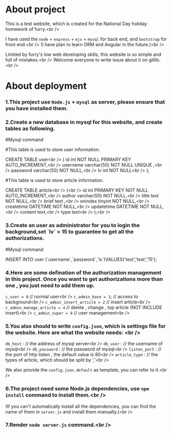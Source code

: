 About project
=============================

This is a test website, which is created for the National Day holiday homework of furry.<br /\> 

I have used the `node` + `express` + `ejs` + `mysql` for back end, and `bootstrap` for front end.<br /\> 
(I have plan to learn ORM and Angular in the future.)<br /\> 

Limited by furry's low web developing skills, this website is so simple and full of mistakes.<br /\> 
Welcome everyone to write issue about it on gitlib.<br /\> 

About deployment
=============================

### 1.This project use `Node.js` + `mysql` as server, please ensure that you have installed them.

### 2.Create a new database in mysql for this website, and create tables as following.

#Mysql command

#This table is used to store user information.

CREATE TABLE user<br /\> 
(
id int NOT NULL PRIMARY KEY AUTO_INCREMENT,<br /\> 
username varchar(50) NOT NULL UNIQUE ,<br /\> 
password varchar(50) NOT NULL,<br /\> 
lv int NOT NULL<br /\> 
);

#This table is used to store article information.

CREATE TABLE article<br /\> 
(<br /\> 
id int PRIMARY KEY NOT NULL AUTO_INCREMENT,<br /\> 
author varchar(50) NOT NULL,<br /\> 
title text NOT NULL,<br /\> 
brief text ,<br /\> 
onindex tinyint NOT NULL,<br /\> 
createtime DATETIME NOT NULL,<br /\> 
updatetime DATETIME NOT NULL,<br /\> 
content text,<br /\> 
type text<br /\> 
);<br /\> 

### 3.Create an user as administrator for you to login the background,set \`lv\` = 15 to guarantee to get all the authorizations.

#Mysql command

INSERT INTO user (\`username\`,\`password\`,\`lv\`)VALUES('test','test','15');

### 4.Here are some defination of the authorization management in this project. Once you want to get authorizations more than one , you just need to add them up.

`c_user = 0`                  // normal user<br /\> 
`c_admin_base = 1`;           // access to background<br /\> 
`c_admin_insert_article = 2`  // insert article<br /\> 
`c_admin_manage_article = 4`  // delete , change , top article (NOT INCLUDE insert)<br /\> 
`c_admin_super = 8`           // user management<br /\> 

### 5.You also should to write `config.json`, which is settings file for the website. Here are what the website needs: <br /\> 

`db_host` :       // the address of mysql server<br /\> 
`db_user` :       // the username of mysql<br /\> 
`db_password` :   // the password of mysql<br /\> 
`listen_port` :   // the port of http listen , the default value is 80<br /\> 
`article_type` :  // the types of article, which should be split by ','<br /\> 

We also provide the `config.json.default` as template, you can refer to it.<br /\> 

### 6.The project need some Node.js dependencies, use `npm install` command to install them.<br /\> 
(If you can't automatically install all the dependencies, you can find the name of them in `server.js` and install them manually.)<br /\> 

###  7.Render `node server.js` command.<br /\>